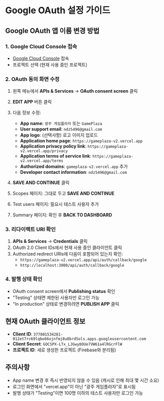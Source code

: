 # Google OAuth 설정 가이드

## Google OAuth 앱 이름 변경 방법

### 1. Google Cloud Console 접속
- [Google Cloud Console](https://console.cloud.google.com) 접속
- 프로젝트 선택 (현재 사용 중인 프로젝트)

### 2. OAuth 동의 화면 수정
1. 왼쪽 메뉴에서 **APIs & Services** → **OAuth consent screen** 클릭
2. **EDIT APP** 버튼 클릭
3. 다음 정보 수정:
   - **App name**: `광주 게임플라자` 또는 `GamePlaza`
   - **User support email**: `ndz5496@gmail.com`
   - **App logo**: (선택사항) 로고 이미지 업로드
   - **Application home page**: `https://gameplaza-v2.vercel.app`
   - **Application privacy policy link**: `https://gameplaza-v2.vercel.app/privacy`
   - **Application terms of service link**: `https://gameplaza-v2.vercel.app/terms`
   - **Authorized domains**: `gameplaza-v2.vercel.app` 추가
   - **Developer contact information**: `ndz5496@gmail.com`

4. **SAVE AND CONTINUE** 클릭
5. Scopes 페이지: 그대로 두고 **SAVE AND CONTINUE**
6. Test users 페이지: 필요시 테스트 사용자 추가
7. Summary 페이지: 확인 후 **BACK TO DASHBOARD**

### 3. 리다이렉트 URI 확인
1. **APIs & Services** → **Credentials** 클릭
2. OAuth 2.0 Client IDs에서 현재 사용 중인 클라이언트 클릭
3. Authorized redirect URIs에 다음이 포함되어 있는지 확인:
   - `https://gameplaza-v2.vercel.app/api/auth/callback/google`
   - `http://localhost:3000/api/auth/callback/google`

### 4. 발행 상태 확인
- OAuth consent screen에서 **Publishing status** 확인
- "Testing" 상태면 제한된 사용자만 로그인 가능
- "In production" 상태로 변경하려면 **PUBLISH APP** 클릭

## 현재 OAuth 클라이언트 정보
- **Client ID**: `377801534281-012et7rc69lqbo66ojnfmj8u8brd5ols.apps.googleusercontent.com`
- **Client Secret**: `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`
- **프로젝트 ID**: 새로 생성한 프로젝트 (Firebase와 분리됨)

## 주의사항
- App name 변경 후 즉시 반영되지 않을 수 있음 (캐시로 인해 최대 몇 시간 소요)
- 로그인 화면에서 "vercel.app"이 아닌 "광주 게임플라자"로 표시됨
- 발행 상태가 "Testing"이면 100명 이하의 테스트 사용자만 로그인 가능